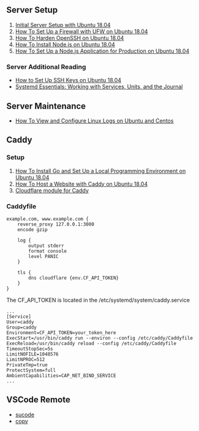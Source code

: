 ## Server Setup

1. [Initial Server Setup with Ubuntu 18.04](https://www.digitalocean.com/community/tutorials/initial-server-setup-with-ubuntu-18-04)
2. [How To Set Up a Firewall with UFW on Ubuntu 18.04](https://www.digitalocean.com/community/tutorials/how-to-set-up-a-firewall-with-ufw-on-ubuntu-18-04)
3. [How To Harden OpenSSH on Ubuntu 18.04](https://www.digitalocean.com/community/tutorials/how-to-harden-openssh-on-ubuntu-18-04)
4. [How To Install Node.js on Ubuntu 18.04](https://www.digitalocean.com/community/tutorials/how-to-install-node-js-on-ubuntu-18-04)
5. [How To Set Up a Node.js Application for Production on Ubuntu 18.04](https://www.digitalocean.com/community/tutorials/how-to-set-up-a-node-js-application-for-production-on-ubuntu-18-04)

### Server Additional Reading

- [How to Set Up SSH Keys on Ubuntu 18.04](https://www.digitalocean.com/community/tutorials/how-to-set-up-ssh-keys-on-ubuntu-1804)
- [Systemd Essentials: Working with Services, Units, and the Journal](https://www.digitalocean.com/community/tutorials/systemd-essentials-working-with-services-units-and-the-journal)

## Server Maintenance

- [How To View and Configure Linux Logs on Ubuntu and Centos](https://www.digitalocean.com/community/tutorials/how-to-view-and-configure-linux-logs-on-ubuntu-and-centos)

## Caddy

### Setup

1. [How To Install Go and Set Up a Local Programming Environment on Ubuntu 18.04](https://www.digitalocean.com/community/tutorials/how-to-install-go-and-set-up-a-local-programming-environment-on-ubuntu-18-04)
2. [How To Host a Website with Caddy on Ubuntu 18.04](https://www.digitalocean.com/community/tutorials/how-to-host-a-website-with-caddy-on-ubuntu-18-04)
3. [Cloudflare module for Caddy](https://github.com/caddy-dns/cloudflare)

### Caddyfile

```
example.com, www.example.com {
    reverse_proxy 127.0.0.1:3000
    encode gzip

    log {
        output stderr
        format console
        level PANIC
    }

    tls {
        dns cloudflare {env.CF_API_TOKEN}
    }
}
```

The CF_API_TOKEN is located in the /etc/systemd/system/caddy.service

```
...
[Service]
User=caddy
Group=caddy
Environment=CF_API_TOKEN=your_token_here
ExecStart=/usr/bin/caddy run --environ --config /etc/caddy/Caddyfile
ExecReload=/usr/bin/caddy reload --config /etc/caddy/Caddyfile
TimeoutStopSec=5s
LimitNOFILE=1048576
LimitNPROC=512
PrivateTmp=true
ProtectSystem=full
AmbientCapabilities=CAP_NET_BIND_SERVICE
...
```

## VSCode Remote

- [sucode](https://github.com/microsoft/vscode/issues/48659#issuecomment-825328802)
- [copy](https://github.com/microsoft/vscode/issues/48659#issuecomment-871085291)
